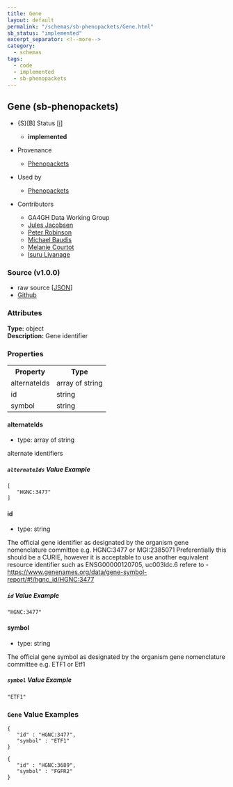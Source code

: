 ```yaml
---
title: Gene
layout: default
permalink: "/schemas/sb-phenopackets/Gene.html"
sb_status: "implemented"
excerpt_separator: <!--more-->
category:
  - schemas
tags:
  - code
  - implemented
  - sb-phenopackets
---
```



## Gene (sb-phenopackets)

* {S}[B] Status  [[i]](https://schemablocks.org/about/sb-status-levels.html)
    - __implemented__

* Provenance  

    - [Phenopackets](https://github.com/phenopackets/phenopacket-schema/blob/master/docs/gene.rst)  
* Used by  

    - [Phenopackets](https://github.com/phenopackets/phenopacket-schema/blob/master/docs/gene.rst)  

<!--more-->

* Contributors  

    - GA4GH Data Working Group  
    - [Jules Jacobsen](https://orcid.org/0000-0002-3265-15918)  
    - [Peter Robinson](https://orcid.org/0000-0002-0736-91998)  
    - [Michael Baudis](https://orcid.org/0000-0002-9903-4248)  
    - [Melanie Courtot](https://orcid.org/0000-0002-9551-6370)  
    - [Isuru Liyanage](https://orcid.org/0000-0002-4839-5158)  

### Source (v1.0.0)

* raw source [[JSON](./current/Gene.json)]
* [Github](https://github.com/ga4gh-schemablocks/sb-phenopackets/blob/master/schemas/Gene.yaml)

### Attributes
  
__Type:__ object  
__Description:__ Gene identifier


### Properties

<table>
  <tr>
    <th>Property</th>
    <th>Type</th>
  </tr>
  <tr>
    <td>alternateIds</td>
    <td>array of string</td>
  </tr>
  <tr>
    <td>id</td>
    <td>string</td>
  </tr>
  <tr>
    <td>symbol</td>
    <td>string</td>
  </tr>

</table>


#### alternateIds

* type: array of string

alternate identifiers

##### `alternateIds` Value Example  

```
[
   "HGNC:3477"
]
```

#### id

* type: string

The official gene identifier as designated by the organism gene nomenclature committee e.g. HGNC:3477 or MGI:2385071
Preferentially this should be a CURIE, however it is acceptable to use another equivalent resource identifier
such as ENSG00000120705, uc003ldc.6
refere to - https://www.genenames.org/data/gene-symbol-report/#!/hgnc_id/HGNC:3477


##### `id` Value Example  

```
"HGNC:3477"
```

#### symbol

* type: string

The official gene symbol as designated by the organism gene nomenclature committee e.g. ETF1 or Etf1


##### `symbol` Value Example  

```
"ETF1"
```


### `Gene` Value Examples  

```
{
   "id" : "HGNC:3477",
   "symbol" : "ETF1"
}
```
```
{
   "id" : "HGNC:3689",
   "symbol" : "FGFR2"
}
```



